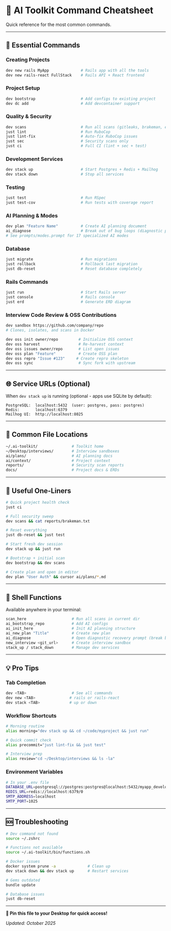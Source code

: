 # 🚀 AI Toolkit Command Cheatsheet

Quick reference for the most common commands.

---

## 🎯 Essential Commands

### Creating Projects
```bash
dev new rails MyApp              # Rails app with all the tools
dev new rails-react FullStack    # Rails API + React frontend
```

### Project Setup
```bash
dev bootstrap                    # Add configs to existing project
dev dc add                       # Add devcontainer support
```

### Quality & Security
```bash
dev scans                        # Run all scans (gitleaks, brakeman, etc)
just lint                        # Run RuboCop
just lint-fix                    # Auto-fix RuboCop issues
just sec                         # Security scans only
just ci                          # Full CI (lint + sec + test)
```

### Development Services
```bash
dev stack up                     # Start Postgres + Redis + Mailhog
dev stack down                   # Stop all services
```

### Testing
```bash
just test                        # Run RSpec
just test-cov                    # Run tests with coverage report
```

### AI Planning & Modes
```bash
dev plan "Feature Name"          # Create AI planning document
ai_diagnose                      # Break out of bug loops (diagnostic prompt)
# See prompts/modes.prompt for 17 specialized AI modes
```

### Database
```bash
just migrate                     # Run migrations
just rollback                    # Rollback last migration
just db-reset                    # Reset database completely
```

### Rails Commands
```bash
just run                         # Start Rails server
just console                     # Rails console
just erd                         # Generate ERD diagram
```

### Interview Code Review & OSS Contributions
```bash
dev sandbox https://github.com/company/repo
# Clones, isolates, and scans in Docker

dev oss init owner/repo         # Initialize OSS context
dev oss harvest                 # Re-harvest context
dev oss issues owner/repo       # List open issues
dev oss plan "Feature"          # Create OSS plan
dev oss repro "Issue #123"     # Create repro skeleton
dev oss sync                    # Sync fork with upstream
```

---

## 🌐 Service URLs (Optional)

When `dev stack up` is running (optional - apps use SQLite by default):

```
PostgreSQL:  localhost:5432  (user: postgres, pass: postgres)
Redis:       localhost:6379
Mailhog UI:  http://localhost:8025
```

---

## 📂 Common File Locations

```bash
~/.ai-toolkit/               # Toolkit home
~/Desktop/interviews/        # Interview sandboxes
ai/plans/                    # AI planning docs
ai/context/                  # Project context
reports/                     # Security scan reports
docs/                        # Project docs & ERDs
```

---

## 🔧 Useful One-Liners

```bash
# Quick project health check
just ci

# Full security sweep
dev scans && cat reports/brakeman.txt

# Reset everything
just db-reset && just test

# Start fresh dev session
dev stack up && just run

# Bootstrap + initial scan
dev bootstrap && dev scans

# Create plan and open in editor
dev plan "User Auth" && cursor ai/plans/*.md
```

---

## 🎨 Shell Functions

Available anywhere in your terminal:

```bash
scan_here                    # Run all scans in current dir
ai_bootstrap_repo            # Add AI configs
ai_init_here                 # Init AI planning structure
ai_new_plan "Title"          # Create new plan
ai_diagnose                  # Open diagnostic recovery prompt (break bug loops!)
new_interview <git_url>      # Create interview sandbox
stack_up / stack_down        # Manage dev services
```

---

## 💡 Pro Tips

### Tab Completion
```bash
dev <TAB>                    # See all commands
dev new <TAB>               # rails or rails-react
dev stack <TAB>             # up or down
```

### Workflow Shortcuts
```bash
# Morning routine
alias morning="dev stack up && cd ~/code/myproject && just run"

# Quick commit check
alias precommit="just lint-fix && just test"

# Interview prep
alias review="cd ~/Desktop/interviews && ls -la"
```

### Environment Variables
```bash
# In your .env file
DATABASE_URL=postgresql://postgres:postgres@localhost:5432/myapp_development
REDIS_URL=redis://localhost:6379/0
SMTP_ADDRESS=localhost
SMTP_PORT=1025
```

---

## 🆘 Troubleshooting

```bash
# Dev command not found
source ~/.zshrc

# Functions not available
source ~/.ai-toolkit/bin/functions.sh

# Docker issues
docker system prune -a              # Clean up
dev stack down && dev stack up      # Restart services

# Gems outdated
bundle update

# Database issues
just db-reset
```

---

**📌 Pin this file to your Desktop for quick access!**

*Updated: October 2025*

